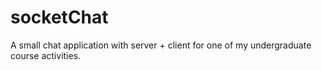 # socketChat
A small chat application with server + client for one of my undergraduate course activities.
